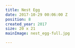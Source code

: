 ```yaml
---
title: Nest Egg
date: 2017-10-29 00:06:00 Z
position: 8
created_year: 2017
size: 20 x 21
mainImage: nest_egg-full.jpg

---
```

